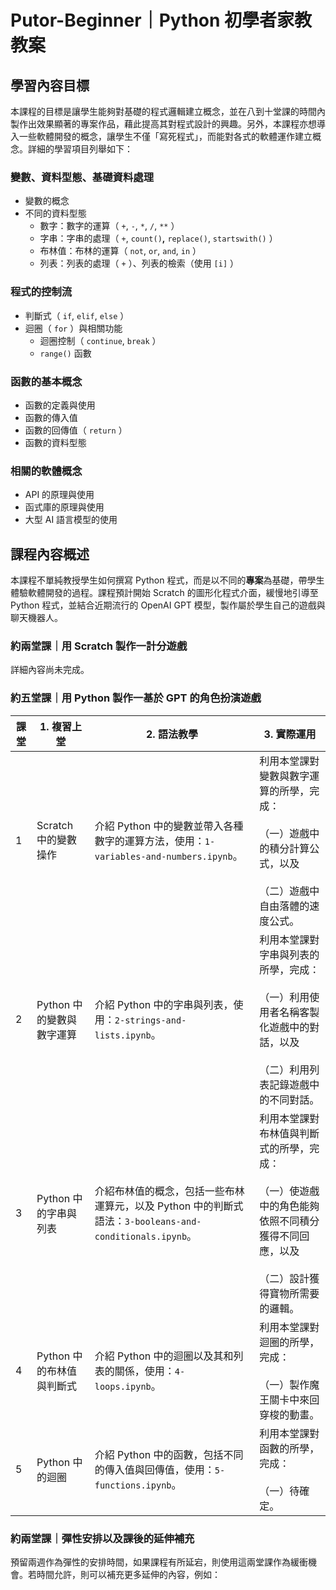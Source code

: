 # Putor-Beginner｜Python 初學者家教教案

## 學習內容目標

本課程的目標是讓學生能夠對基礎的程式邏輯建立概念，並在八到十堂課的時間內製作出效果顯著的專案作品，藉此提高其對程式設計的興趣。另外，本課程亦想導入一些軟體開發的概念，讓學生不僅「寫死程式」，而能對各式的軟體運作建立概念。詳細的學習項目列舉如下：

### 變數、資料型態、基礎資料處理

- 變數的概念
- 不同的資料型態
    - 數字：數字的運算（ `+`, `-`, `*`, `/`, `**` ）
    - 字串：字串的處理（ `+`, `count()`****,**** `replace()`, `startswith()` ）
    - 布林值：布林的運算（ `not`, `or`, `and`, `in` ）
    - 列表：列表的處理（ `+` ）、列表的檢索（使用 `[i]` ）

### 程式的控制流

- 判斷式（ `if`, `elif`, `else` ）
- 迴圈（ `for` ）與相關功能
    - 迴圈控制（ `continue`, `break` ）
    - `range()` 函數

### 函數的基本概念

- 函數的定義與使用
- 函數的傳入值
- 函數的回傳值（ `return` ）
- 函數的資料型態

### 相關的軟體概念

- API 的原理與使用
- 函式庫的原理與使用
- 大型 AI 語言模型的使用

## 課程內容概述

本課程不單純教授學生如何撰寫 Python 程式，而是以不同的**專案**為基礎，帶學生體驗軟體開發的過程。課程預計開始 Scratch 的圖形化程式介面，緩慢地引導至 Python 程式，並結合近期流行的 OpenAI GPT 模型，製作屬於學生自己的遊戲與聊天機器人。

### 約兩堂課｜用 Scratch 製作一計分遊戲

詳細內容尚未完成。

### 約五堂課｜用 Python 製作一基於 GPT 的角色扮演遊戲

| 課堂 | 1. 複習上堂 | 2. 語法教學 | 3. 實際運用 | 
| --- | --- | --- | --- | 
| 1 | Scratch 中的變數操作 | 介紹 Python 中的變數並帶入各種數字的運算方法，使用：`1-variables-and-numbers.ipynb`。| 利用本堂課對變數與數字運算的所學，完成：<br /><br />（一）遊戲中的積分計算公式，以及<br /><br />（二）遊戲中自由落體的速度公式。 | 
| 2 | Python 中的變數與數字運算 | 介紹 Python 中的字串與列表，使用：`2-strings-and-lists.ipynb`。 | 利用本堂課對字串與列表的所學，完成：<br /><br />（一）利用使用者名稱客製化遊戲中的對話，以及<br /><br />（二）利用列表記錄遊戲中的不同對話。 |
| 3 | Python 中的字串與列表 | 介紹布林值的概念，包括一些布林運算元，以及 Python 中的判斷式語法：`3-booleans-and-conditionals.ipynb`。 | 利用本堂課對布林值與判斷式的所學，完成：<br /><br />（一）使遊戲中的角色能夠依照不同積分獲得不同回應，以及<br /><br />（二）設計獲得寶物所需要的邏輯。 |
| 4 | Python 中的布林值與判斷式 | 介紹 Python 中的迴圈以及其和列表的關係，使用：`4-loops.ipynb`。 | 利用本堂課對迴圈的所學，完成：<br /><br />（一）製作魔王關卡中來回穿梭的動畫。 |
| 5 | Python 中的迴圈 | 介紹 Python 中的函數，包括不同的傳入值與回傳值，使用：`5-functions.ipynb`。 | 利用本堂課對函數的所學，完成：<br /><br />（一）待確定。 |

### 約兩堂課｜彈性安排以及課後的延伸補充

預留兩週作為彈性的安排時間，如果課程有所延宕，則使用這兩堂課作為緩衝機會。若時間允許，則可以補充更多延伸的內容，例如：